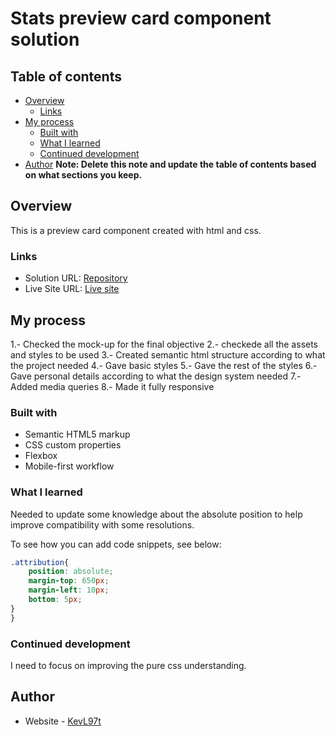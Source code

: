 # Stats preview card component solution

## Table of contents

- [Overview](#overview)
  - [Links](#links)
- [My process](#my-process)
  - [Built with](#built-with)
  - [What I learned](#what-i-learned)
  - [Continued development](#continued-development)
- [Author](#author)
**Note: Delete this note and update the table of contents based on what sections you keep.**

## Overview

This is a preview card component created with html and css.

### Links

- Solution URL: [Repository](https://github.com/KevL97t/stats-preview-card-component)
- Live Site URL: [Live site](https://kevl97t.github.io/stats-preview-card-component/)

## My process

1.- Checked the mock-up for the final objective
2.- checkede all the assets and styles to be used
3.- Created semantic html structure according to what the project needed
4.- Gave basic styles
5.- Gave the rest of the styles
6.- Gave personal details according to what the design system needed
7.- Added media queries
8.- Made it fully responsive

### Built with

- Semantic HTML5 markup
- CSS custom properties
- Flexbox
- Mobile-first workflow

### What I learned

Needed to update some knowledge about the absolute position to help 
improve compatibility with some resolutions.

To see how you can add code snippets, see below:

```css
.attribution{
    position: absolute;
    margin-top: 650px;
    margin-left: 10px;
    bottom: 5px;
}
}
```

### Continued development

I need to focus on improving the pure css understanding.


## Author

- Website - [KevL97t](https://github.com/KevL97t)
